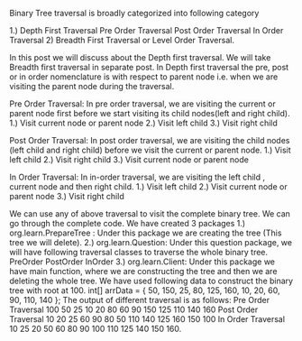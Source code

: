 
Binary Tree traversal is broadly categorized into following category

1.) Depth First Traversal
Pre Order Traversal
Post Order Traversal
In Order Traversal
2) Breadth First Traversal or Level Order Traversal.

In this post we will discuss about the Depth first traversal. We will take Breadth first traversal in separate post. In Depth first traversal the pre, post or in order nomenclature is with respect to parent node i.e. when we are visiting the parent node during the traversal.

Pre Order Traversal: In pre order traversal, we are visiting the current or parent node first before we start visiting its child nodes(left and right child).
1.) Visit current node or parent node
2.) Visit left child
3.) Visit right child

Post Order Traversal: In post order traversal, we are visiting the child nodes (left child and right child) before we visit the current or parent node. 
1.) Visit left child
2.) Visit right child
3.) Visit current node or parent node

In Order Traversal: In in-order traversal, we are visiting the left child , current node and then right child.
1.) Visit left child
2.) Visit current node or parent node
3.) Visit right child

We can use any of above traversal to visit the complete binary tree.
We can go through the complete code. We have created 3 packages
1.) org.learn.PrepareTree : Under this package we are creating the tree (This tree we will delete).
2.) org.learn.Question: Under this question package, we will have following traversal classes to traverse the whole binary tree.
PreOrder
PostOrder
InOrder
3.) org.learn.Client: Under this package we have main function, where we are constructing the tree and then we are deleting the whole tree.
We have used following data to construct the binary tree with root at 100.
int[] arrData = { 50, 150, 25, 80, 125, 160, 10, 20, 60, 90, 110, 140 };
The output of different traversal is as follows:
Pre Order Traversal
100 50 25 10 20 80 60 90 150 125 110 140 160 
Post Order Traversal
10 20 25 60 90 80 50 110 140 125 160 150 100 
In Order Traversal
10 25 20 50 60 80 90 100 110 125 140 150 160.
